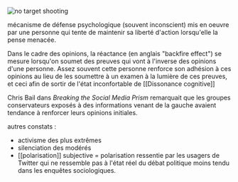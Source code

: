 ![no target shooting](target_shooting.jpg)

mécanisme de défense psychologique (souvent inconscient) mis en oeuvre par une personne qui tente de maintenir sa liberté d'action lorsqu'elle la pense menacée.

Dans le cadre des opinions, la réactance (en anglais "backfire effect") se mesure lorsqu'on soumet des preuves qui vont à l'inverse des opinions d'une personne. Assez souvent cette personne renforce son adhésion à ces opinions au lieu de les soumettre à un examen à la lumière de ces preuves, et ceci afin de sortir de l'état inconfortable de [[Dissonance cognitive]]

Chris Bail dans *Breaking the Social Media Prism* remarquait que les groupes conservateurs exposés à des informations venant de la gauche avaient tendance à renforcer leurs opinions initiales.

autres constats : 

- activisme des plus extrêmes
- silenciation des modérés
- [[polarisation]] subjective = polarisation ressentie par les usagers de Twitter qui ne ressemble pas à l'état réel du débat politique moins tendu dans les enquêtes sociologiques.




